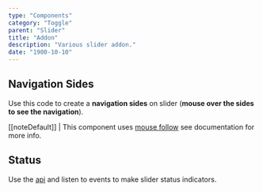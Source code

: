 ```yaml
---
type: "Components"
category: "Toggle"
parent: "Slider"
title: "Addon"
description: "Various slider addon."
date: "1900-10-10"
---
```


## Navigation Sides

Use this code to create a **navigation sides** on slider (**mouse over the sides to see the navigation**).

[[noteDefault]]
| This component uses [mouse follow](/components/mouse-follow) see documentation for more info.

<demo>
  <demoinline src="demos/components/slider/navsides">
  </demoinline>
  <demoinline src="demos/components/slider/navsides-mouse">
  </demoinline>
</demo>

## Status

Use the [api](/components/slider/api#listen) and listen to events to make slider status indicators.	

<demo>
  <demoinline src="demos/components/slider/status">
  </demoinline>
</demo>
